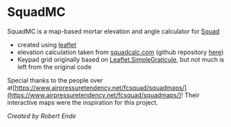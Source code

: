 # SquadMC
SquadMC is a map-based mortar elevation and angle calculator for [Squad](http://joinsquad.com/)

 * created using [leaflet](http://leafletjs.com/)
 * elevation calculation taken from [squadcalc.com](https://squadcalc.com/) (github repository [here](https://github.com/lorenmh/sc-react))
 * Keypad grid originally based on [Leaflet.SimpleGraticule](https://github.com/ablakey/Leaflet.SimpleGraticule), but not much is left from the original code

Special thanks to the people over at[https://www.airpressuretendency.net/fcsquad/squadmaps/](https://www.airpressuretendency.net/fcsquad/squadmaps/)! Their interactive maps were the inspiration for this project.

_Created by Robert Ende_